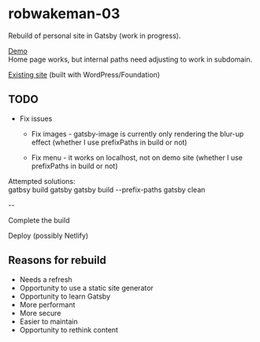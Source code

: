 # robwakeman-03

Rebuild of personal site in Gatsby (work in progress).

[Demo](http://dev.robwakeman.com/robwakeman-03/)  
Home page works, but internal paths need adjusting to work in subdomain.

[Existing site](https://www.robwakeman.com/) (built with WordPress/Foundation)

## TODO

- Fix issues

  - Fix images - gatsby-image is currently only rendering the blur-up effect (whether I use prefixPaths in build or not)

  - Fix menu - it works on localhost, not on demo site (whether I use prefixPaths in build or not)

Attempted solutions:  
gatbsy build
gatsby gatsby build --prefix-paths
gatsby clean

--

Complete the build

Deploy (possibly Netlify)

## Reasons for rebuild

- Needs a refresh
- Opportunity to use a static site generator
- Opportunity to learn Gatsby
- More performant
- More secure
- Easier to maintain
- Opportunity to rethink content
